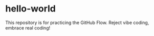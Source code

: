 # hello-world
This repository is for practicing the GitHub Flow.
Reject vibe coding, embrace real coding!
